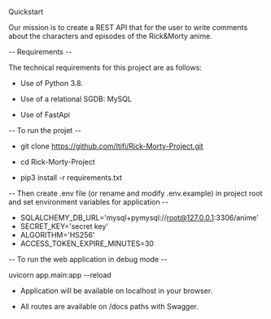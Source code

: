 Quickstart

Our mission is to create a REST API that for the user to write comments about the characters and episodes of the Rick&Morty anime.

-- Requirements --

The technical requirements for this project are as follows:

- Use of Python 3.8.

- Use of a relational SGDB: MySQL

- Use of FastApi


-- To run the projet --

- git clone https://github.com/ltifi/Rick-Morty-Project.git

- cd Rick-Morty-Project

- pip3 install -r requirements.txt

-- Then create .env file (or rename and modify .env.example) in project root and set environment variables for application --

- SQLALCHEMY_DB_URL='mysql+pymysql://root@127.0.0.1:3306/anime'
- SECRET_KEY='secret key'
- ALGORITHM='HS256'
- ACCESS_TOKEN_EXPIRE_MINUTES=30

-- To run the web application in debug mode --

uvicorn app.main:app --reload

- Application will be available on localhost in your browser.

- All routes are available on /docs paths with Swagger.
